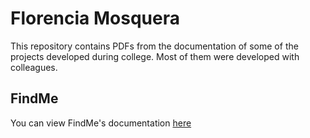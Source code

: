 # Florencia Mosquera

This repository contains PDFs from the documentation of some of the projects developed during college.
Most of them were developed with colleagues.


## FindMe
You can view FindMe's documentation [here](./ISP.pdf)
